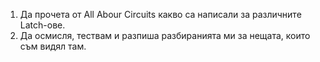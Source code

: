 1. Да прочета от All Abour Circuits какво са написали за различните Latch-ове.
1. Да осмисля, тествам и разпиша разбиранията ми за нещата, които съм видял там.